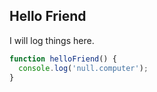 ## Hello Friend
I will log things here.
```js
function helloFriend() {
  console.log('null.computer');
}
```
